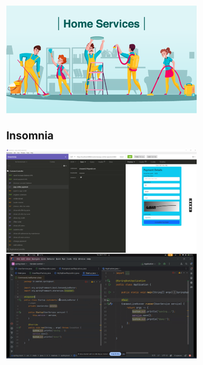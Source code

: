 <img src="https://github.com/HoseinRezaeeM/Home-service-provider-system/blob/master/Home-Services-Image-30-march-2020.png">
<h1> Insomnia  </h1>
<img src="https://github.com/HoseinRezaeeM/Home-service-provider-system/blob/master/27.02.2024_19.06.49_REC.png">

<img src="https://github.com/HoseinRezaeeM/Home-service-provider-system/blob/master/Component%20%26%20Bean.png">
